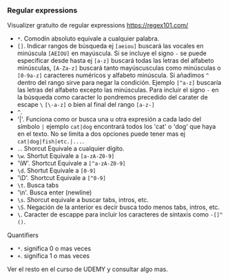 ### Regular expressions

Visualizer gratuito de regular expressions https://regex101.com/

* `*`. Comodin absoluto equivale a cualquier palabra.
* `[]`. Indicar rangos de búsqueda ej `[aeiou]` buscará las vocales en minúscula `[AEIOU]` en mayúscula. Si se incluye el signo `-` se puede especificar desde hasta ej `[a-z]` buscará todas las letras del alfabeto minúsculas, `[A-Za-z]` buscará tanto mayúscusculas como minúsculas o `[0-9a-z]` caracteres numéricos y alfabeto minúscula. Si añadimos `^` dentro del rango sirve para negar la condición. Ejemplo `[^a-z]` buscaría las letras del alfabeto excepto las minúsculas. Para incluir el signo `-` en la búsqueda como caracter lo pondremos precedido del carater de escape `\` `[\-a-z]` o bien al final del rango `[a-z-]`
* `^`.  
* '|'. Funciona como or busca una u otra expresión a cada lado del símbolo `|` ejemplo `cat|dog` encontrará todos los 'cat' o 'dog' que haya en el texto. No se limita a dos opciones puede tener mas ej `cat|dog|fish|etc.|...`.
* `.`. Shorcut Equivale a cualquier dígito.
* `\w`. Shortut Equivale a `[a-zA-Z0-9]`
* '\W'. Shortcut Equivale a `[^a-zA-Z0-9]`
* `\d`. Shortut Equivale a `[0-9]`
* '\D'. Shortcut Equivale a `[^0-9]`
* `\t`. Busca tabs
* '\n'. Busca enter (newline)
* `\s`. Shorcut equivale a buscar tabs, intros, etc.
* `\S`. Negación de la anterior es decir busca todo menos tabs, intros, etc.
* `\`. Caracter de escappe para incluir los caracteres de sintaxis como `-[]^ ()`.

Quantifiers

* `*`. significa 0 o mas veces
* `+`. significa 1 o mas veces

Ver el resto en el curso de UDEMY y consultar algo mas.
